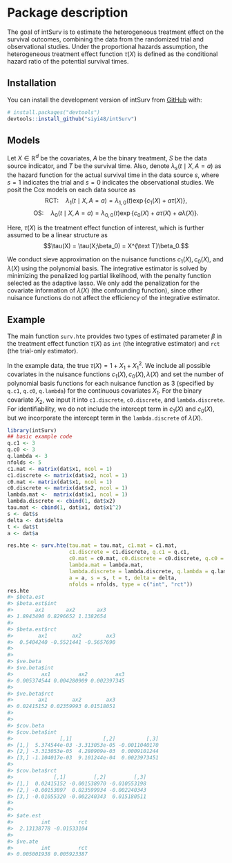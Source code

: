 
<!-- README.md is generated from README.Rmd. Please edit that file -->

# Package description

<!-- badges: start -->
<!-- badges: end -->

The goal of intSurv is to estimate the heterogeneous treatment effect on
the survival outcomes, combining the data from the randomized trial and
observational studies. Under the proportional hazards assumption, the
heterogeneous treatment effect function $\tau(X)$ is defined as the
conditional hazard ratio of the potential survival times.

## Installation

You can install the development version of intSurv from
[GitHub](https://github.com/) with:

``` r
# install.packages("devtools")
devtools::install_github("siyi48/intSurv")
```

## Models

Let $X\in \mathbb{R}^d$ be the covariates, $A$ be the binary treatment,
$S$ be the data source indicator, and $T$ be the survival time. Also,
denote $\lambda_s(t\mid X, A=a)$ as the hazard function for the actual
survival time in the data source $s$, where $s=1$ indicates the trial
and $s=0$ indicates the observational studies. We posit the Cox models
on each data source as
$$\text{RCT:} \quad \lambda_1(t\mid X, A=a) =\lambda_{1,0}(t)\exp\{c_1(X) + a\tau(X)\},$$
$$\text{OS:} \quad \lambda_0(t\mid X, A=a) =\lambda_{0,0}(t)\exp\{c_0(X) + a\tau(X) + a\lambda(X)\}.$$

Here, $\tau(X)$ is the treatment effect function of interest, which is
further assumed to be a linear structure as
$$\tau(X) = \tau(X;\beta_0) = X^{\text T}\beta_0.$$

We conduct sieve approximation on the nuisance functions
$c_1(X), c_0(X)$, and $\lambda(X)$ using the polynomial basis. The
integrative estimator is solved by minimizing the penalized log partial
likelihood, with the penalty function selected as the adaptive lasso. We
only add the penalization for the covariate information of $\lambda(X)$
(the confounding function), since other nuisance functions do not affect
the efficiency of the integrative estimator.

## Example

The main function `surv.hte` provides two types of estimated parameter
$\beta$ in the treatment effect function $\tau(X)$ as `int` (the
integrative estimator) and `rct` (the trial-only estimator).

In the example data, the true $\tau(X) = 1 + X_1 + X_1^2$. We include
all possible covariates in the nuisance functions
$c_1(X), c_0(X),\lambda(X)$ and set the number of polynomial basis
functions for each nuisance function as $3$ (specified by `q.c1`,
`q.c0`, `q.lambda`) for the continuous covariates $X_1$. For the binary
covariate $X_2$, we input it into `c1.discrete`, `c0.discrete`, and
`lambda.discrete`. For identifiability, we do not include the intercept
term in $c_1(X)$ and $c_0(X)$, but we incorporate the intercept term in
the `lambda.discrete` of $\lambda(X)$.

``` r
library(intSurv)
## basic example code
q.c1 <- 3
q.c0 <- 3
q.lambda <- 3
nfolds <- 5
c1.mat <- matrix(dat$x1, ncol = 1)
c1.discrete <- matrix(dat$x2, ncol = 1)
c0.mat <- matrix(dat$x1, ncol = 1)
c0.discrete <- matrix(dat$x2, ncol = 1)
lambda.mat <-  matrix(dat$x1, ncol = 1)
lambda.discrete <- cbind(1, dat$x2)
tau.mat <- cbind(1, dat$x1, dat$x1^2)
s <- dat$s
delta <- dat$delta
t <- dat$t
a <- dat$a

res.hte <- surv.hte(tau.mat = tau.mat, c1.mat = c1.mat,
                    c1.discrete = c1.discrete, q.c1 = q.c1,
                    c0.mat = c0.mat, c0.discrete = c0.discrete, q.c0 = q.c0,
                    lambda.mat = lambda.mat,
                    lambda.discrete = lambda.discrete, q.lambda = q.lambda,
                    a = a, s = s, t = t, delta = delta,
                    nfolds = nfolds, type = c("int", "rct"))
res.hte
#> $beta.est
#> $beta.est$int
#>       ax1       ax2       ax3 
#> 1.8943490 0.8296652 1.1382654 
#> 
#> $beta.est$rct
#>        ax1        ax2        ax3 
#>  0.5404240 -0.5521441 -0.5657690 
#> 
#> 
#> $ve.beta
#> $ve.beta$int
#>         ax1         ax2         ax3 
#> 0.005374544 0.004280909 0.002397345 
#> 
#> $ve.beta$rct
#>        ax1        ax2        ax3 
#> 0.02415152 0.02359993 0.01518051 
#> 
#> 
#> $cov.beta
#> $cov.beta$int
#>               [,1]          [,2]          [,3]
#> [1,]  5.374544e-03 -3.313053e-05 -0.0011040170
#> [2,] -3.313053e-05  4.280909e-03  0.0009101244
#> [3,] -1.104017e-03  9.101244e-04  0.0023973451
#> 
#> $cov.beta$rct
#>             [,1]         [,2]         [,3]
#> [1,]  0.02415152 -0.001538970 -0.010553198
#> [2,] -0.00153897  0.023599934 -0.002240343
#> [3,] -0.01055320 -0.002240343  0.015180511
#> 
#> 
#> $ate.est
#>         int         rct 
#>  2.13138778 -0.01533104 
#> 
#> $ve.ate
#>         int         rct 
#> 0.005001938 0.005923387
```
